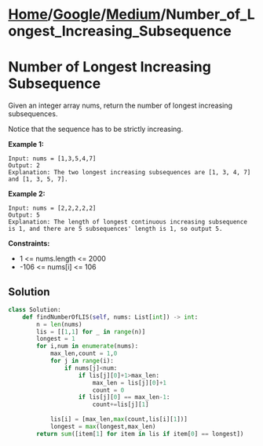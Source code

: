 # [Home](./../..)/[Google](./..)/[Medium](./)/Number_of_Longest_Increasing_Subsequence
<h1>Number of Longest Increasing Subsequence</h1>

<p>
Given an integer array nums, return the number of longest increasing subsequences.
</p>
<p>
Notice that the sequence has to be strictly increasing.
</p>

<b>Example 1:</b>

    Input: nums = [1,3,5,4,7]
    Output: 2
    Explanation: The two longest increasing subsequences are [1, 3, 4, 7] and [1, 3, 5, 7].

<b>Example 2:</b>

    Input: nums = [2,2,2,2,2]
    Output: 5
    Explanation: The length of longest continuous increasing subsequence is 1, and there are 5 subsequences' length is 1, so output 5.

<b>Constraints:</b>

- 1 <= nums.length <= 2000
- -106 <= nums[i] <= 106

<h2>Solution</h2>

```python
class Solution:
    def findNumberOfLIS(self, nums: List[int]) -> int:
        n = len(nums)
        lis = [[1,1] for _ in range(n)]
        longest = 1
        for i,num in enumerate(nums):
            max_len,count = 1,0
            for j in range(i):
                if nums[j]<num:
                    if lis[j][0]+1>max_len:
                        max_len = lis[j][0]+1
                        count = 0
                    if lis[j][0] == max_len-1:
                        count+=lis[j][1]
                        
            lis[i] = [max_len,max(count,lis[i][1])]
            longest = max(longest,max_len)
        return sum([item[1] for item in lis if item[0] == longest])
```
